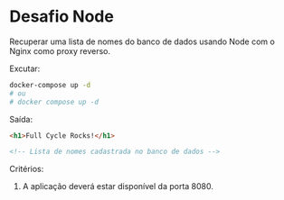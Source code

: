 # Desafio Node

Recuperar uma lista de nomes do banco de dados usando Node com o Nginx como proxy reverso.

Excutar:

```bash
docker-compose up -d
# ou
# docker compose up -d
```

Saída:

```html
<h1>Full Cycle Rocks!</h1>

<!-- Lista de nomes cadastrada no banco de dados -->
```

Critérios:

1. A aplicação deverá estar disponível da porta 8080.
